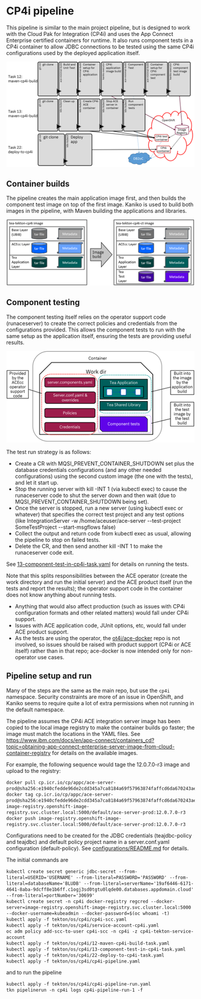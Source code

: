 # CP4i pipeline

This pipeline is similar to the main project pipeline, but is designed to work with the Cloud Pak for Integration (CP4i) 
and uses the App Connect Enterprise certified containers for runtime. It also runs component tests in a CP4i container to
allow JDBC connections to be tested using the same CP4i configurations used by the deployed application itself.

![Pipeline overview](images/cp4i-pipeline.png)

## Container builds

The pipeline creates the main application image first, and then builds the component test image on top of the first image.
Kaniko is used to build both images in the pipeline, with Maven building the applications and libraries.

![Container images](images/cp4i-container-images.png)

## Component testing

The component testing itself relies on the operator support code (runaceserver) to create the correct policies and
credentials from the configurations provided. This allows the component tests to run with the same setup as the application
itself, ensuring the tests are providing useful results.

![work directory](images/cp4i-work-dir.png)

The test run strategy is as follows:

- Create a CR with MQSI_PREVENT_CONTAINER_SHUTDOWN set plus the database credentials configurations (and any other needed configurations) using the second custom image (the one with the tests), and let it start up.
- Stop the running server with kill -INT 1 (via kubectl exec) to cause the runaceserver code to shut the server down and then wait (due to MQSI_PREVENT_CONTAINER_SHUTDOWN  being set).
- Once the server is stopped, run a new server (using kubectl exec or whatever) that specifies the correct test project and any test options (like IntegrationServer -w /home/aceuser/ace-server --test-project SomeTestProject --start-msgflows false)
- Collect the output and return code from kubectl exec as usual, allowing the pipeline to stop on failed tests.
- Delete the CR, and then send another kill -INT 1 to make the runaceserver code exit.

See [13-component-test-in-cp4i-task.yaml](13-component-test-in-cp4i-task.yaml) for details on running the tests.

Note that this splits responsibilities between the ACE operator (create the work directory and run the initial server) and the
ACE product itself (run the tests and report the results); the operator support code in the container does not know anything
about running tests. 
- Anything that would also affect production (such as issues with CP4i configuration formats and other related matters) would fall under CP4i support.
- Issues with ACE application code, JUnit options, etc, would fall under ACE product support.
- As the tests are using the operator, the [ot4i/ace-docker](https://github.com/ot4i/ace-docker) repo is not involved, so issues should be 
  raised with product support (CP4i or ACE itself) rather than in that repo; ace-docker is now intended only for non-operator use cases.

## Pipeline setup and run

Many of the steps are the same as the main repo, but use the `cp4i` namespace. Security constraints are more of an issue
in OpenShift, and Kaniko seems to require quite a lot of extra permissions when not running in the default namespace.

The pipeline assumes the CP4i ACE integration server image has been copied to the local image registry to make the
container builds go faster; the image must match the locations in the YAML files. See 
https://www.ibm.com/docs/en/app-connect/containers_cd?topic=obtaining-app-connect-enterprise-server-image-from-cloud-container-registry
for details on the available images.

For example, the following sequence would tage the 12.0.7.0-r3 image and upload to the registry:
```
docker pull cp.icr.io/cp/appc/ace-server-prod@sha256:e1940cfedde96de2cdd345a7ca8184a69f57963874faffcd6da670243aecad47
docker tag cp.icr.io/cp/appc/ace-server-prod@sha256:e1940cfedde96de2cdd345a7ca8184a69f57963874faffcd6da670243aecad47 image-registry.openshift-image-registry.svc.cluster.local:5000/default/ace-server-prod:12.0.7.0-r3
docker push image-registry.openshift-image-registry.svc.cluster.local:5000/default/ace-server-prod:12.0.7.0-r3
```

Configurations need to be created for the JDBC credentials (teajdbc-policy and teajdbc) and default policy project name
in a server.conf.yaml configuration (default-policy). See [configurations/README.md](configurations/README.md) for details.

The initial commands are 
```
kubectl create secret generic jdbc-secret --from-literal=USERID='USERNAME' --from-literal=PASSWORD='PASSWORD' --from-literal=databaseName='BLUDB' --from-literal=serverName='19af6446-6171-4641-8aba-9dcff8e1b6ff.c1ogj3sd0tgtu0lqde00.databases.appdomain.cloud' --from-literal=portNumber='30699'
kubectl create secret -n cp4i docker-registry regcred --docker-server=image-registry.openshift-image-registry.svc.cluster.local:5000 --docker-username=kubeadmin --docker-password=$(oc whoami -t)
kubectl apply -f tekton/os/cp4i/cp4i-scc.yaml
kubectl apply -f tekton/os/cp4i/service-account-cp4i.yaml
oc adm policy add-scc-to-user cp4i-scc -n cp4i -z cp4i-tekton-service-account
kubectl apply -f tekton/os/cp4i/12-maven-cp4i-build-task.yaml
kubectl apply -f tekton/os/cp4i/13-component-test-in-cp4i-task.yaml
kubectl apply -f tekton/os/cp4i/22-deploy-to-cp4i-task.yaml
kubectl apply -f tekton/os/cp4i/cp4i-pipeline.yaml
```
and to run the pipeline
```
kubectl apply -f tekton/os/cp4i/cp4i-pipeline-run.yaml
tkn pipelinerun -n cp4i logs cp4i-pipeline-run-1 -f
```
